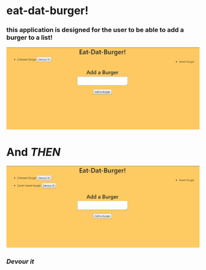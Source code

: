 # eat-dat-burger!

### this application is designed for the user to be able to add a burger to a list!
![gif of adding burger](./addBurgergif.gif)

# And _THEN_
![gif of eating burger](./eatBurgerGif.gif)

### _*Devour it*_
